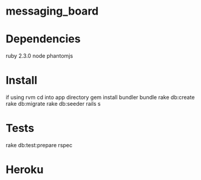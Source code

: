 # messaging_board

# Dependencies
  ruby 2.3.0
  node
  phantomjs
# Install
if using rvm cd into app directory 
  gem install bundler
  bundle
  rake db:create
  rake db:migrate
  rake db:seeder
  rails s

# Tests
  rake db:test:prepare
  rspec
  
# Heroku 
  